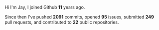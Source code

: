 Hi I'm Jay, I joined Github **11** years ago.

Since then I've pushed **2091** commits, opened **95** issues, submitted **249** pull requests, and contributed to **22** public repositories.
